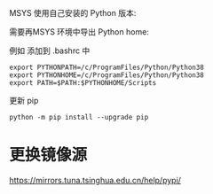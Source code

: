 

MSYS 使用自己安装的 Python 版本:

需要再MSYS 环境中导出 Python home:

例如 添加到 .bashrc 中

```
export PYTHONPATH=/c/ProgramFiles/Python/Python38
export PYTHONHOME=/c/ProgramFiles/Python/Python38
export PATH=$PATH:$PYTHONHOME/Scripts

```

更新 pip 
```
python -m pip install --upgrade pip
```

# 更换镜像源

https://mirrors.tuna.tsinghua.edu.cn/help/pypi/
